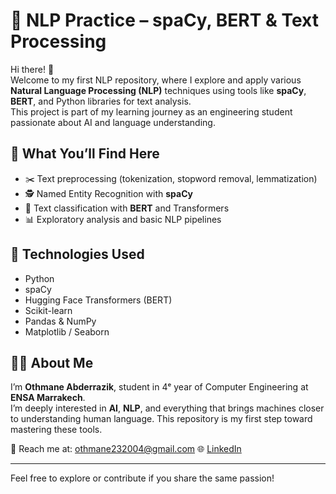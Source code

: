 # 🧠 NLP Practice – spaCy, BERT & Text Processing

Hi there! 👋  
Welcome to my first NLP repository, where I explore and apply various **Natural Language Processing (NLP)** techniques using tools like **spaCy**, **BERT**, and Python libraries for text analysis.  
This project is part of my learning journey as an engineering student passionate about AI and language understanding.

## 🚀 What You’ll Find Here

- ✂️ Text preprocessing (tokenization, stopword removal, lemmatization)
- 🕵️ Named Entity Recognition with **spaCy**
- 🤖 Text classification with **BERT** and Transformers
- 📊 Exploratory analysis and basic NLP pipelines

## 🧰 Technologies Used

- Python  
- spaCy  
- Hugging Face Transformers (BERT)  
- Scikit-learn  
- Pandas & NumPy  
- Matplotlib / Seaborn  


## 👨‍💻 About Me

I’m **Othmane Abderrazik**, student in 4ᵉ year of Computer Engineering at **ENSA Marrakech**.  
I’m deeply interested in **AI**, **NLP**, and everything that brings machines closer to understanding human language. This repository is my first step toward mastering these tools.

📧 Reach me at: othmane232004@gmail.com
🌐 [LinkedIn](https://www.linkedin.com/in/oa23)

---

Feel free to explore or contribute if you share the same passion!


